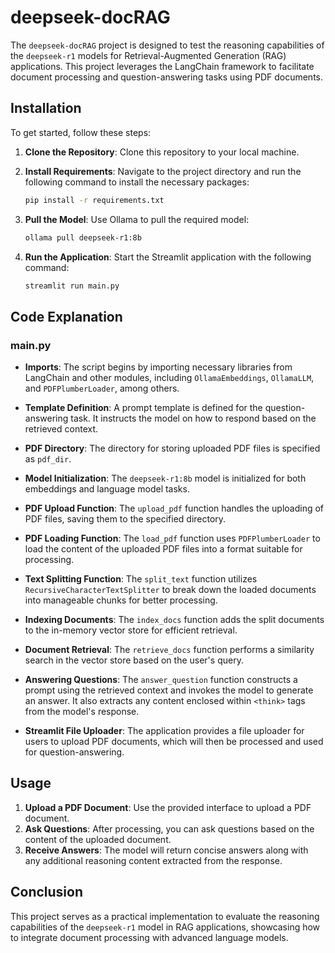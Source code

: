 # deepseek-docRAG

The `deepseek-docRAG` project is designed to test the reasoning capabilities of the `deepseek-r1` models for Retrieval-Augmented Generation (RAG) applications. This project leverages the LangChain framework to facilitate document processing and question-answering tasks using PDF documents.

## Installation

To get started, follow these steps:

1. **Clone the Repository**: 
   Clone this repository to your local machine.

2. **Install Requirements**: 
   Navigate to the project directory and run the following command to install the necessary packages:

   ```bash
   pip install -r requirements.txt
   ```

3. **Pull the Model**: 
   Use Ollama to pull the required model:

   ```bash
   ollama pull deepseek-r1:8b
   ```

4. **Run the Application**: 
   Start the Streamlit application with the following command:

   ```bash
   streamlit run main.py
   ```

## Code Explanation

### main.py

- **Imports**: The script begins by importing necessary libraries from LangChain and other modules, including `OllamaEmbeddings`, `OllamaLLM`, and `PDFPlumberLoader`, among others.

- **Template Definition**: A prompt template is defined for the question-answering task. It instructs the model on how to respond based on the retrieved context.

- **PDF Directory**: The directory for storing uploaded PDF files is specified as `pdf_dir`.

- **Model Initialization**: The `deepseek-r1:8b` model is initialized for both embeddings and language model tasks.

- **PDF Upload Function**: The `upload_pdf` function handles the uploading of PDF files, saving them to the specified directory.

- **PDF Loading Function**: The `load_pdf` function uses `PDFPlumberLoader` to load the content of the uploaded PDF files into a format suitable for processing.

- **Text Splitting Function**: The `split_text` function utilizes `RecursiveCharacterTextSplitter` to break down the loaded documents into manageable chunks for better processing.

- **Indexing Documents**: The `index_docs` function adds the split documents to the in-memory vector store for efficient retrieval.

- **Document Retrieval**: The `retrieve_docs` function performs a similarity search in the vector store based on the user's query.

- **Answering Questions**: The `answer_question` function constructs a prompt using the retrieved context and invokes the model to generate an answer. It also extracts any content enclosed within `<think>` tags from the model's response.

- **Streamlit File Uploader**: The application provides a file uploader for users to upload PDF documents, which will then be processed and used for question-answering.

## Usage
1. **Upload a PDF Document**: Use the provided interface to upload a PDF document.
2. **Ask Questions**: After processing, you can ask questions based on the content of the uploaded document.
3. **Receive Answers**: The model will return concise answers along with any additional reasoning content extracted from the response.

## Conclusion
This project serves as a practical implementation to evaluate the reasoning capabilities of the `deepseek-r1` model in RAG applications, showcasing how to integrate document processing with advanced language models.


